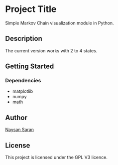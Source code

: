 # Project Title

Simple Markov Chain visualization module in Python.

## Description

The current version works with 2 to 4 states. 

## Getting Started

### Dependencies

* matplotlib
* numpy
* math

## Author

[Naysan Saran](naysan.ca)

## License

This project is licensed under the GPL V3 licence.

